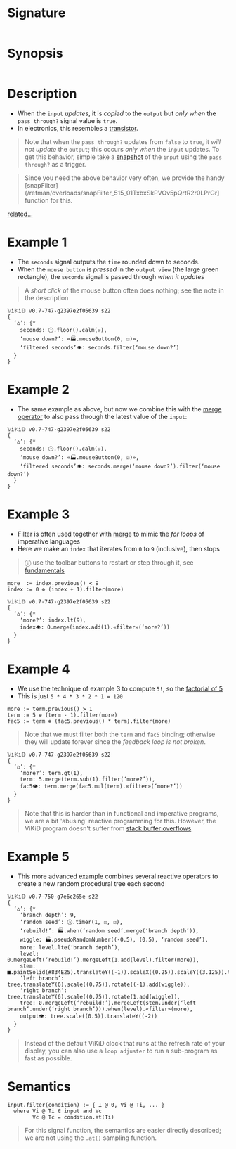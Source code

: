 # Signature
```vikid-signature
```

# Synopsis
```vikid-synopsis
```

# Description
- When the `input` _updates_, it is _copied_ to the `output` but _only when_ the `pass through?` signal value is `true`.
- In electronics, this resembles a [transistor](https://en.wikipedia.org/wiki/Transistor).

> Note that when the `pass through?` updates from `false` to `true`, it _will not update_ the `output`; this occurs _only when_ the `input` updates. To get this behavior, simple take a [snapshot](/refman/overloads/when_500_01ItCxfnKcnYHL2788ns4f) of the `input` using the `pass through?` as a trigger. 

> Since you need the above behavior very often, we provide the handy [snapFilter](/refman/overloads/snapFilter_515_01TxbxSkPVOv5pQrtR2r0LPrGr] function for this.

[related...](http://reactivex.io/documentation/operators/filter.html)

# Example 1
- The `seconds` signal outputs the `time` rounded down to seconds.
- When the `mouse button` is _pressed_ in the `output view` (the large green rectangle), the `seconds` signal is passed through _when it updates_
> A _short click_ of the mouse button often does nothing; see the note in the description


```vikid-script
𝕍i𝕂i𝔻 v0.7-747-g2397e2f05639 s22
{ 
  ‘⌂’: {* 
    seconds: 🕒.floor().calm(☒),
    ‘mouse down?’: «🏭.mouseButton(0, ☑)»,
    ‘filtered seconds’👁: seconds.filter(‘mouse down?’)
  }
}
```

# Example 2
- The same example as above, but now we combine this with the [merge operator](/refman/overloads/merge_501_019KjsIPFfjWa8BqRl) to also pass through the latest value of the `input`:

```vikid-script
𝕍i𝕂i𝔻 v0.7-747-g2397e2f05639 s22
{ 
  ‘⌂’: {* 
    seconds: 🕒.floor().calm(☒),
    ‘mouse down?’: «🏭.mouseButton(0, ☑)»,
    ‘filtered seconds’👁: seconds.merge(‘mouse down?’).filter(‘mouse down?’)
  }
}
```


# Example 3
- Filter is often used together with [merge](refman/overloads/merge_501_019KjsIPFfjWa8BqRl) to mimic the _for loops_ of imperative languages
- Here we make an `index` that iterates from `0` to `9` (inclusive), then stops

> ⓘ use the toolbar buttons to restart or step through it, see [fundamentals](/refman/concepts/fundamentals)

```pseudo
more  := index.previous() < 9
index := 0 ⊕ (index + 1).filter(more)
```

```vikid-script
𝕍i𝕂i𝔻 v0.7-747-g2397e2f05639 s22
{ 
  ‘⌂’: {* 
    ‘more?’: index.lt(9),
    index👁: 0.merge(index.add(1).«filter»(‘more?’))
  }
}
```

# Example 4
- We use the technique of example 3 to compute `5!`, so the [factorial of 5](https://en.wikipedia.org/wiki/Factorial)
- This is just `5 * 4 * 3 * 2 * 1 = 120`

```pseudo
more := term.previous() > 1
term := 5 ⊕ (term - 1).filter(more)
fac5 := term ⊕ (fac5.previous() * term).filter(more)
```

> Note that we must filter both the `term` and `fac5` binding; otherwise they will update forever since the _feedback loop is not broken_.

```vikid-script
𝕍i𝕂i𝔻 v0.7-747-g2397e2f05639 s22
{ 
  ‘⌂’: {* 
    ‘more?’: term.gt(1),
    term: 5.merge(term.sub(1).filter(‘more?’)),
    fac5👁: term.merge(fac5.mul(term).«filter»(‘more?’))
  }
}
```

> Note that this is harder than in functional and imperative programs, we are a bit 'abusing' reactive programming for this. However, the ViKiD program doesn't suffer from [stack buffer overflows](https://en.wikipedia.org/wiki/Stack_buffer_overflow)

# Example 5
- This more advanced example combines several reactive operators to create a new random procedural tree each second

```vikid-script
𝕍i𝕂i𝔻 v0.7-750-g7e6c265e s22
{ 
  ‘⌂’: {* 
    ‘branch depth’: 9,
    ‘random seed’: 🕒.timer(1, ☑, ☑),
    ‘rebuild!’: 🏭.when(‘random seed’.merge(‘branch depth’)),
    wiggle: 🏭.pseudoRandomNumber((-0.5), (0.5), ‘random seed’),
    more: level.lte(‘branch depth’),
    level: 0.mergeLeft(‘rebuild!’).mergeLeft(1.add(level).filter(more)),
    stem: ■.paintSolid(#834E25).translateY((-1)).scaleX((0.25)).scaleY((3.125)).translateY((0.25)),
    ‘left branch’: tree.translateY(6).scale((0.75)).rotate((-1).add(wiggle)),
    ‘right branch’: tree.translateY(6).scale((0.75)).rotate(1.add(wiggle)),
    tree: Ø.mergeLeft(‘rebuild!’).mergeLeft(stem.under(‘left branch’.under(‘right branch’))).when(level).«filter»(more),
    output👁: tree.scale((0.5)).translateY((-2))
  }
}
```

> Instead of the default ViKiD clock that runs at the refresh rate of your display, you can also use a `loop adjuster` to run a sub-program as fast as possible. 


# Semantics

```pseudo
input.filter(condition) := { ⊥ @ 0, Vi @ Ti, ... } 
  where Vi @ Ti ∈ input and Vc
        Vc @ Tc = condition.at(Ti)
```

> For this signal function, the semantics are easier directly described; we are not using  the `.at()` sampling function.

